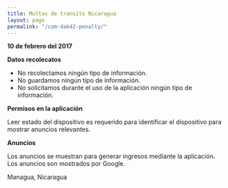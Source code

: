 ```yaml
---
title: Multas de transito Nicaragua
layout: page
permalink: "/com-dak42-penalty/"
---
```


**10 de febrero del 2017**

**Datos recolecatos**

* No recolectamos ningún tipo de información.
* No guardamos ningún tipo de información.
* No solicitamos durante el uso de la aplicación ningún tipo de información.

**Permisos en la aplicación**

Leer estado del dispositivo es requerido para identificar el dispositivo para mostrar anuncios relevantes.

**Anuncios**

Los anuncios se muestran para generar ingresos mediante la aplicación.
Los anuncios son mostrados por Google.

Managua, Nicaragua
